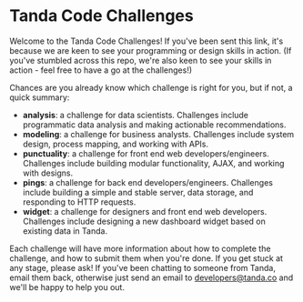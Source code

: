 Tanda Code Challenges
=================================

Welcome to the Tanda Code Challenges! If you've been sent this link, it's because we are keen to see your programming or design skills in action. (If you've stumbled across this repo, we're also keen to see your skills in action - feel free to have a go at the challenges!)

Chances are you already know which challenge is right for you, but if not, a quick summary:

- **analysis**: a challenge for data scientists. Challenges include programmatic data analysis and making actionable recommendations.
- **modeling**: a challenge for business analysts. Challenges include system design, process mapping, and working with APIs.
- **punctuality**: a challenge for front end web developers/engineers. Challenges include building modular functionality, AJAX, and working with designs.
- **pings**: a challenge for back end developers/engineers. Challenges include building a simple and stable server, data storage, and responding to HTTP requests.
- **widget**: a challenge for designers and front end web developers. Challenges include designing a new dashboard widget based on existing data in Tanda.

Each challenge will have more information about how to complete the challenge, and how to submit them when you're done. If you get stuck at any stage, please ask! If you've been chatting to someone from Tanda, email them back, otherwise just send an email to developers@tanda.co and we'll be happy to help you out.
